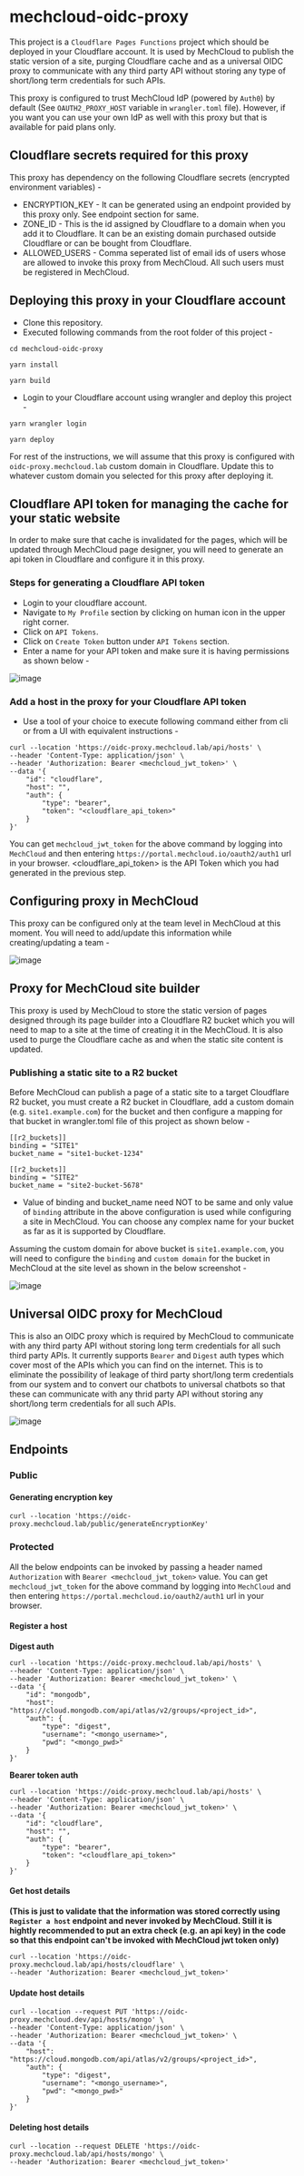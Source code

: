 # mechcloud-oidc-proxy
This project is a `Cloudflare Pages Functions` project which should be deployed in your Cloudflare account. It is used by MechCloud to publish the static version of a site, purging Cloudflare cache and as a universal OIDC proxy to communicate with any third party API without storing any type of short/long term credentials for such APIs.

This proxy is configured to trust MechCloud IdP (powered by `Auth0`) by default (See `OAUTH2_PROXY_HOST` variable in `wrangler.toml` file). However, if you want you can use your own IdP as well with this proxy but that is available for paid plans only.

## Cloudflare secrets required for this proxy
This proxy has dependency on the following Cloudflare secrets (encrypted environment variables) -
* ENCRYPTION_KEY - It can be generated using an endpoint provided by this proxy only. See endpoint section for same.
* ZONE_ID - This is the id assigned by Cloudflare to a domain when you add it to Cloudflare. It can be an existing domain purchased outside Cloudflare or can be bought from Cloudflare.
* ALLOWED_USERS - Comma seperated list of email ids of users whose are allowed to invoke this proxy from MechCloud. All such users must be registered in MechCloud.

## Deploying this proxy in your Cloudflare account
* Clone this repository.
* Executed following commands from the root folder of this project -
```
cd mechcloud-oidc-proxy

yarn install

yarn build 
```

* Login to your Cloudflare account using wrangler and deploy this project -
```
yarn wrangler login

yarn deploy
```

For rest of the instructions, we will assume that this proxy is configured with `oidc-proxy.mechcloud.lab` custom domain in Cloudflare. Update this to whatever custom domain you selected for this proxy after deploying it.

## Cloudflare API token for managing the cache for your static website
In order to make sure that cache is invalidated for the pages, which will be updated through MechCloud page designer, you will need to generate an api token in Cloudflare and configure it in this proxy. 

### Steps for generating a Cloudflare API token
* Login to your cloudflare account.
* Navigate to `My Profile` section by clicking on human icon in the upper right corner.
* Click on `API Tokens`.
* Click on `Create Token` button under `API Tokens` section.
* Enter a name for your API token and make sure it is having permissions as shown below -

![image](https://github.com/user-attachments/assets/15f4b9f3-ee92-4030-9df5-992b032cdb9f)

### Add a host in the proxy for your Cloudflare API token
* Use a tool of your choice to execute following command either from cli or from a UI with equivalent instructions -
```
curl --location 'https://oidc-proxy.mechcloud.lab/api/hosts' \
--header 'Content-Type: application/json' \
--header 'Authorization: Bearer <mechcloud_jwt_token>' \
--data '{
    "id": "cloudflare",
    "host": "",
    "auth": {
        "type": "bearer",
        "token": "<cloudflare_api_token>"
    }
}'
```

You can get `mechcloud_jwt_token` for the above command by logging into `MechCloud` and then entering `https://portal.mechcloud.io/oauth2/auth1` url in your browser. <cloudflare_api_token> is the API Token which you had generated in the previous step.

## Configuring proxy in MechCloud
This proxy can be configured only at the team level in MechCloud at this moment. You will need to add/update this information while creating/updating a team -

![image](https://github.com/user-attachments/assets/66115475-36c9-4ad4-820a-1f02362e4ac9)

## Proxy for MechCloud site builder
This proxy is used by MechCloud to store the static version of pages designed through its page builder into a Cloudflare R2 bucket which you will need to map to a site at the time of creating it in the MechCloud. It is also used to purge the Cloudflare cache as and when the static site content is updated.

### Publishing a static site to a R2 bucket
Before MechCloud can publish a page of a static site to a target Cloudflare R2 bucket, you must create a R2 bucket in Cloudflare, add a custom domain (e.g. `site1.example.com`) for the bucket and then configure a mapping for that bucket in wrangler.toml file of this project as shown below -

```
[[r2_buckets]]
binding = "SITE1"
bucket_name = "site1-bucket-1234"

[[r2_buckets]]
binding = "SITE2"
bucket_name = "site2-bucket-5678"
```

* Value of binding and bucket_name need NOT to be same and only value of `binding` attribute in the above configuration is used while configuring a site in MechCloud. You can choose any complex name for your bucket as far as it is supported by Cloudflare.

Assuming the custom domain for above bucket is `site1.example.com`, you will need to configure the `binding` and `custom domain` for the bucket in MechCloud at the site level as shown in the below screenshot -

![image](https://github.com/user-attachments/assets/e7a13cc3-8526-41ac-ad50-d5904d5d0bb7)

## Universal OIDC proxy for MechCloud
This is also an OIDC proxy which is required by MechCloud to communicate with any third party API without storing long term credentials for all such third party APIs. It currently supports `Bearer` and `Digest` auth types which cover most of the APIs which you can find on the internet. This is to eliminate the possibility of leakage of third party short/long term credentials from our system and to convert our chatbots to universal chatbots so that these can communicate with any thrid party API without storing any short/long term credentials for all such APIs.


![image](https://github.com/user-attachments/assets/a18b8fdf-135d-460d-ada9-04ab404b13f1)


## Endpoints 
### Public 
#### Generating encryption key
```
curl --location 'https://oidc-proxy.mechcloud.lab/public/generateEncryptionKey'
```

### Protected
All the below endpoints can be invoked by passing a header named `Authorization` with `Bearer <mechcloud_jwt_token>` value. You can get `mechcloud_jwt_token` for the above command by logging into `MechCloud` and then entering `https://portal.mechcloud.io/oauth2/auth1` url in your browser.

#### Register a host

**Digest auth**
```
curl --location 'https://oidc-proxy.mechcloud.lab/api/hosts' \
--header 'Content-Type: application/json' \
--header 'Authorization: Bearer <mechcloud_jwt_token>' \
--data '{
    "id": "mongodb",
    "host": "https://cloud.mongodb.com/api/atlas/v2/groups/<project_id>",
    "auth": {
        "type": "digest",
        "username": "<mongo_username>",
        "pwd": "<mongo_pwd>"
    }
}'
```
**Bearer token auth**
```
curl --location 'https://oidc-proxy.mechcloud.lab/api/hosts' \
--header 'Content-Type: application/json' \
--header 'Authorization: Bearer <mechcloud_jwt_token>' \
--data '{
    "id": "cloudflare",
    "host": "",
    "auth": {
        "type": "bearer",
        "token": "<cloudflare_api_token>"
    }
}'
```

#### Get host details 

**(This is just to validate that the information was stored correctly using `Register a host` endpoint and never invoked by MechCloud. Still it is hightly recommended to put an extra check (e.g. an api key) in the code so that this endpoint can't be invoked with MechCloud jwt token only)**

```
curl --location 'https://oidc-proxy.mechcloud.lab/api/hosts/cloudflare' \
--header 'Authorization: Bearer <mechcloud_jwt_token>'
```

#### Update host details

```
curl --location --request PUT 'https://oidc-proxy.mechcloud.dev/api/hosts/mongo' \
--header 'Content-Type: application/json' \
--header 'Authorization: Bearer <mechcloud_jwt_token>' \
--data '{
    "host": "https://cloud.mongodb.com/api/atlas/v2/groups/<project_id>",
    "auth": {
        "type": "digest",
        "username": "<mongo_username>",
        "pwd": "<mongo_pwd>"
    }
}'
```

#### Deleting host details

```
curl --location --request DELETE 'https://oidc-proxy.mechcloud.lab/api/hosts/mongo' \
--header 'Authorization: Bearer <mechcloud_jwt_token>'
```

